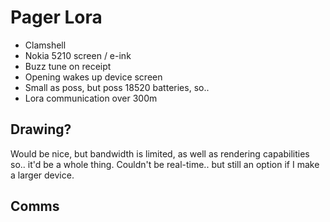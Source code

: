 # Pager Lora

- Clamshell
- Nokia 5210 screen / e-ink
- Buzz tune on receipt
- Opening wakes up device screen
- Small as poss, but poss 18520 batteries, so..
- Lora communication over 300m

## Drawing?

Would be nice, but bandwidth is limited, as well as rendering capabilities so.. it'd be a whole thing. Couldn't be real-time.. but still an option if I make a larger device.

## Comms
